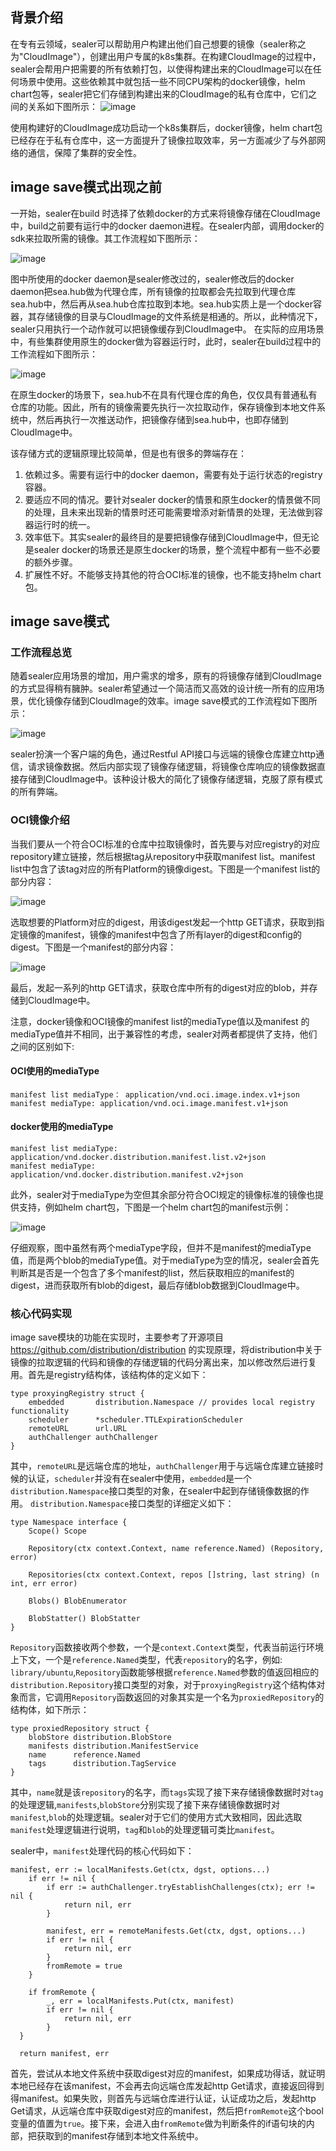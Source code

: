## 背景介绍
在专有云领域，sealer可以帮助用户构建出他们自己想要的镜像（sealer称之为"CloudImage"），创建出用户专属的k8s集群。在构建CloudImage的过程中，sealer会帮用户把需要的所有依赖打包，以使得构建出来的CloudImage可以在任何场景中使用。这些依赖其中就包括一些不同CPU架构的docker镜像，helm chart包等，sealer把它们存储到构建出来的CloudImage的私有仓库中，它们之间的关系如下图所示：
![image](https://user-images.githubusercontent.com/53456509/149660147-b220816d-a4bc-4f5a-85f8-dae026d251f2.png)

使用构建好的CloudImage成功启动一个k8s集群后，docker镜像，helm chart包已经存在于私有仓库中，这一方面提升了镜像拉取效率，另一方面减少了与外部网络的通信，保障了集群的安全性。
## image save模式出现之前
一开始，sealer在build 时选择了依赖docker的方式来将镜像存储在CloudImage中，build之前要有运行中的docker daemon进程。在sealer内部，调用docker的sdk来拉取所需的镜像。其工作流程如下图所示：

![image](https://user-images.githubusercontent.com/53456509/149660455-edda865b-eb97-408a-ba5a-4f9615b28f76.png)

图中所使用的docker daemon是sealer修改过的，sealer修改后的docker daemon把sea.hub做为代理仓库，所有镜像的拉取都会先拉取到代理仓库sea.hub中，然后再从sea.hub仓库拉取到本地。sea.hub实质上是一个docker容器，其存储镜像的目录与CloudImage的文件系统是相通的。所以，此种情况下，sealer只用执行一个动作就可以把镜像缓存到CloudImage中。
在实际的应用场景中，有些集群使用原生的docker做为容器运行时，此时，sealer在build过程中的工作流程如下图所示：

![image](https://user-images.githubusercontent.com/53456509/149660482-1781178c-4387-48f1-9a5f-9e62971b6001.png)

在原生docker的场景下，sea.hub不在具有代理仓库的角色，仅仅具有普通私有仓库的功能。因此，所有的镜像需要先执行一次拉取动作，保存镜像到本地文件系统中，然后再执行一次推送动作，把镜像存储到sea.hub中，也即存储到CloudImage中。

该存储方式的逻辑原理比较简单，但是也有很多的弊端存在：
1. 依赖过多。需要有运行中的docker daemon，需要有处于运行状态的registry容器。
1. 要适应不同的情况。要针对sealer docker的情景和原生docker的情景做不同的处理，且未来出现新的情景时还可能需要增添对新情景的处理，无法做到容器运行时的统一。
1. 效率低下。其实sealer的最终目的是要把镜像存储到CloudImage中，但无论是sealer docker的场景还是原生docker的场景，整个流程中都有一些不必要的额外步骤。
1. 扩展性不好。不能够支持其他的符合OCI标准的镜像，也不能支持helm chart包。

## image save模式

### 工作流程总览

随着sealer应用场景的增加，用户需求的增多，原有的将镜像存储到CloudImage的方式显得稍有臃肿。sealer希望通过一个简洁而又高效的设计统一所有的应用场景，优化镜像存储到CloudImage的效率。image save模式的工作流程如下图所示：

![image](https://user-images.githubusercontent.com/53456509/149660641-8fc54011-cf1d-4fce-add4-c2d63f748337.png)

sealer扮演一个客户端的角色，通过Restful API接口与远端的镜像仓库建立http通信，请求镜像数据。然后内部实现了镜像存储逻辑，将镜像仓库响应的镜像数据直接存储到CloudImage中。该种设计极大的简化了镜像存储逻辑，克服了原有模式的所有弊端。

### OCI镜像介绍
当我们要从一个符合OCI标准的仓库中拉取镜像时，首先要与对应registry的对应repository建立链接，然后根据tag从repository中获取manifest list。manifest list中包含了该tag对应的所有Platform的镜像digest。下图是一个manifest list的部分内容：

![image](https://user-images.githubusercontent.com/53456509/149660663-bd30d612-4270-4493-b263-9ed3f1ec2d17.png)

选取想要的Platform对应的digest，用该digest发起一个http GET请求，获取到指定镜像的manifest，镜像的manifest中包含了所有layer的digest和config的digest。下图是一个manifest的部分内容：

![image](https://user-images.githubusercontent.com/53456509/149660674-3152f910-37a5-41da-9b9f-991cf8a4d520.png)

最后，发起一系列的http GET请求，获取仓库中所有的digest对应的blob，并存储到CloudImage中。

注意，docker镜像和OCI镜像的manifest list的mediaType值以及manifest 的mediaType值并不相同，出于兼容性的考虑，sealer对两者都提供了支持，他们之间的区别如下:

#### OCI使用的mediaType

```
manifest list mediaType： application/vnd.oci.image.index.v1+json
manifest mediaType: application/vnd.oci.image.manifest.v1+json
```

#### docker使用的mediaType

```
manifest list mediaType: application/vnd.docker.distribution.manifest.list.v2+json
manifest mediaType: application/vnd.docker.distribution.manifest.v2+json
```

此外，sealer对于mediaType为空但其余部分符合OCI规定的镜像标准的镜像也提供支持，例如helm chart包，下图是一个helm chart包的manifest示例：

![image](https://user-images.githubusercontent.com/53456509/149661231-092a0a9f-b278-4a20-8ef8-0e9dd71790b6.png)

仔细观察，图中虽然有两个mediaType字段，但并不是manifest的mediaType值，而是两个blob的mediaType值。对于mediaType为空的情况，sealer会首先判断其是否是一个包含了多个manifest的list，然后获取相应的manifest的digest，进而获取所有blob的digest，最后存储blob数据到CloudImage中。

### 核心代码实现

image save模块的功能在实现时，主要参考了开源项目 https://github.com/distribution/distribution 的实现原理，将distribution中关于镜像的拉取逻辑的代码和镜像的存储逻辑的代码分离出来，加以修改然后进行复用。首先是registry结构体，该结构体的定义如下：

```
type proxyingRegistry struct {
	embedded       distribution.Namespace // provides local registry functionality
	scheduler      *scheduler.TTLExpirationScheduler
	remoteURL      url.URL
	authChallenger authChallenger
}
```
其中，`remoteURL`是远端仓库的地址，`authChallenger`用于与远端仓库建立链接时候的认证，`scheduler`并没有在sealer中使用，`embedded`是一个`distribution.Namespace`接口类型的对象，在sealer中起到存储镜像数据的作用。
`distribution.Namespace`接口类型的详细定义如下：
```
type Namespace interface {
	Scope() Scope

	Repository(ctx context.Context, name reference.Named) (Repository, error)

	Repositories(ctx context.Context, repos []string, last string) (n int, err error)

	Blobs() BlobEnumerator

	BlobStatter() BlobStatter
}
```
`Repository`函数接收两个参数，一个是`context.Context`类型，代表当前运行环境上下文，一个是`reference.Named`类型，代表`repository`的名字，例如: `library/ubuntu`,`Repository`函数能够根据`reference.Named`参数的值返回相应的`distribution.Repository`接口类型的对象，对于`proxyingRegistry`这个结构体对象而言，它调用`Repository`函数返回的对象其实是一个名为`proxiedRepository`的结构体，如下所示：

```
type proxiedRepository struct {
	blobStore distribution.BlobStore
	manifests distribution.ManifestService
	name      reference.Named
	tags      distribution.TagService
}
```

其中，`name`就是该`repository`的名字，而`tags`实现了接下来存储镜像数据时对`tag`的处理逻辑,`manifests`,`blobStore`分别实现了接下来存储镜像数据时对`manifest`,`blob`的处理逻辑。sealer对于它们的使用方式大致相同，因此选取`manifest`处理逻辑进行说明，`tag`和`blob`的处理逻辑可类比`manifest`。

sealer中，`manifest`处理代码的核心代码如下：

```
manifest, err := localManifests.Get(ctx, dgst, options...)
	if err != nil {
		if err := authChallenger.tryEstablishChallenges(ctx); err != nil {
			return nil, err
		}

		manifest, err = remoteManifests.Get(ctx, dgst, options...)
		if err != nil {
			return nil, err
		}
		fromRemote = true
	}

	if fromRemote {
		_, err = localManifests.Put(ctx, manifest)
		if err != nil {
			return nil, err
		}
  }
  
  return manifest, err
```

首先，尝试从本地文件系统中获取digest对应的manifest，如果成功得话，就证明本地已经存在该manifest，不会再去向远端仓库发起http Get请求，直接返回得到得manifest。如果失败，则首先与远端仓库进行认证，认证成功之后，发起http Get请求，从远端仓库中获取digest对应的manifest，然后把`fromRemote`这个bool变量的值置为`true`。接下来，会进入由`fromRemote`做为判断条件的if语句块的内部，把获取到的manifest存储到本地文件系统中。


